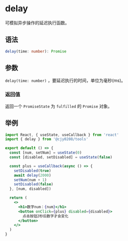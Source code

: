 # delay

可模拟异步操作的延迟执行函数。

## 语法

```ts
delay(time: number): Promise
```

## 参数

`delay(time: number)` ，要延迟执行的时间，单位为毫秒(ms)。

### 返回值

返回一个 `PromiseState` 为 `fulfilled` 的 `Promise` 对象。

## 举例

```jsx
import React, { useState, useCallback } from 'react'
import { delay } from '@cjy0208/tools'

export default () => {
  const [num, setNum] = useState(0)
  const [disabled, setDisabled] = useState(false)

  const plus = useCallback(async () => {
    setDisabled(true)
    await delay(2000)
    setNum(num + 1)
    setDisabled(false)
  }, [num, disabled])

  return (
    <>
      <h1>数字num：{num}</h1>
      <button onClick={plus} disabled={disabled}>
        点击按钮2秒后数字才会变化
      </button>
    </>
  )
}
```
